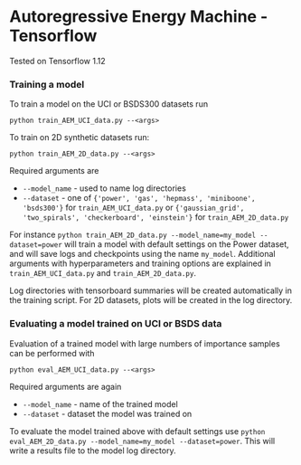 # Autoregressive Energy Machine - Tensorflow
Tested on Tensorflow 1.12

### Training a model
To train a model on the UCI or BSDS300 datasets run
```
python train_AEM_UCI_data.py --<args>
```
To train on 2D synthetic datasets run:
```
python train_AEM_2D_data.py --<args>
```

Required arguments are 
- ```--model_name``` - used to name log directories
- ```--dataset``` - one of ```{'power', 'gas', 'hepmass', 'miniboone', 'bsds300'}``` for ```train_AEM_UCI_data.py``` or ```{'gaussian_grid', 'two_spirals', 'checkerboard', 'einstein'}``` for ```train_AEM_2D_data.py```

For instance  ```python train_AEM_2D_data.py --model_name=my_model --dataset=power``` will train a model with default settings on the Power dataset, and will save logs and checkpoints using the name ```my_model```. Additional arguments with hyperparameters and training options are explained in ```train_AEM_UCI_data.py``` and ```train_AEM_2D_data.py```.

Log directories with tensorboard summaries will be created automatically in the training script. For 2D datasets, plots will be created in the log directory. 

### Evaluating a model trained on UCI or BSDS data
Evaluation of a trained model with large numbers of importance samples can be performed with
```
python eval_AEM_UCI_data.py --<args>
```
Required arguments are again
- ```--model_name``` - name of the trained model
- ```--dataset``` - dataset the model was trained on

To evaluate the model trained above with default settings use ```python eval_AEM_2D_data.py --model_name=my_model --dataset=power```. This will write a results file to the model log directory.
